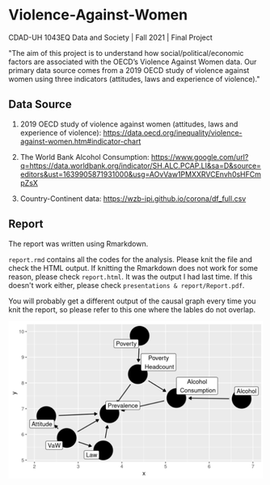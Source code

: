 # Violence-Against-Women

CDAD-UH 1043EQ Data and Society | Fall 2021 | Final Project

"The aim of this project is to understand how social/political/economic factors are associated with the OECD’s Violence Against Women data. Our primary data source comes from a 2019 OECD study of violence against women using three indicators (attitudes, laws and experience of violence)."

## Data Source

1. 2019 OECD study of violence against women (attitudes, laws and experience of violence): https://data.oecd.org/inequality/violence-against-women.htm#indicator-chart

2. The World Bank Alcohol Consumption: https://www.google.com/url?q=https://data.worldbank.org/indicator/SH.ALC.PCAP.LI&sa=D&source=editors&ust=1639905871931000&usg=AOvVaw1PMXXRVCEnvh0sHFCmpZsX

3. Country-Continent data: https://wzb-ipi.github.io/corona/df_full.csv

## Report

The report was written using Rmarkdown.

`report.rmd` contains all the codes for the analysis. Please knit the file and check the HTML output. If knitting the Rmarkdown does not work for some reason, please check `report.html`. It was the output I had last time. If this doesn't work either, please check `presentations & report/Report.pdf`.

You will probably get a different output of the causal graph every time you knit the report, so please refer to this one where the lables do not overlap.

![causal](./presentations&report/causal.png)
